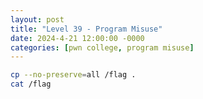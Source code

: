 ```yaml
---
layout: post
title: "Level 39 - Program Misuse"
date: 2024-4-21 12:00:00 -0000
categories: [pwn college, program misuse]
---
```


```bash
cp --no-preserve=all /flag .
cat /flag
```